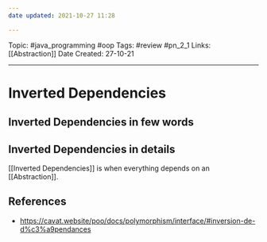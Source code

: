```yaml
---
date updated: 2021-10-27 11:28

---
```


Topic: #java_programming #oop
Tags: #review #pn_2_1
Links: [[Abstraction]]
Date Created: 27-10-21

---

# Inverted Dependencies

## Inverted Dependencies in few words

## Inverted Dependencies in details

[[Inverted Dependencies]] is when everything depends on an [[Abstraction]].

## References

- <https://cavat.website/poo/docs/polymorphism/interface/#inversion-de-d%c3%a9pendances>

